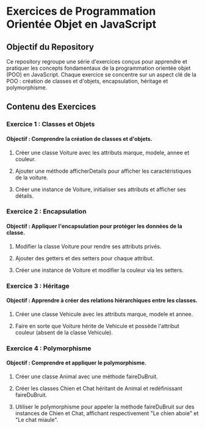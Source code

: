# Exercices de Programmation Orientée Objet en JavaScript

## Objectif du Repository

Ce repository regroupe une série d'exercices conçus pour apprendre et pratiquer les concepts fondamentaux de la programmation orientée objet (POO) en JavaScript. Chaque exercice se concentre sur un aspect clé de la POO : création de classes et d'objets, encapsulation, héritage et polymorphisme.

## Contenu des Exercices

### Exercice 1 : Classes et Objets

#### Objectif : Comprendre la création de classes et d'objets.

1. Créer une classe Voiture avec les attributs marque, modele, annee et couleur.

2. Ajouter une méthode afficherDetails pour afficher les caractéristiques de la voiture.

3. Créer une instance de Voiture, initialiser ses attributs et afficher ses détails.

### Exercice 2 : Encapsulation

#### Objectif : Appliquer l'encapsulation pour protéger les données de la classe.

1. Modifier la classe Voiture pour rendre ses attributs privés.

2. Ajouter des getters et des setters pour chaque attribut.

3. Créer une instance de Voiture et modifier la couleur via les setters.

### Exercice 3 : Héritage

#### Objectif : Apprendre à créer des relations hiérarchiques entre les classes.

1. Créer une classe Vehicule avec les attributs marque, modele et annee.

2. Faire en sorte que Voiture hérite de Vehicule et possède l'attribut couleur (absent de la classe Vehicule).

### Exercice 4 : Polymorphisme

#### Objectif : Comprendre et appliquer le polymorphisme.

1. Créer une classe Animal avec une méthode faireDuBruit.

2. Créer les classes Chien et Chat héritant de Animal et redéfinissant faireDuBruit.

3. Utiliser le polymorphisme pour appeler la méthode faireDuBruit sur des instances de Chien et Chat, affichant respectivement "Le chien aboie" et "Le chat miaule".